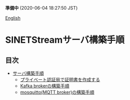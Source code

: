 **準備中** (2020-06-04 18:27:50 JST)

<!--
Copyright (C) 2020 National Institute of Informatics

Licensed to the Apache Software Foundation (ASF) under one
or more contributor license agreements.  See the NOTICE file
distributed with this work for additional information
regarding copyright ownership.  The ASF licenses this file
to you under the Apache License, Version 2.0 (the
"License"); you may not use this file except in compliance
with the License.  You may obtain a copy of the License at

  http://www.apache.org/licenses/LICENSE-2.0

Unless required by applicable law or agreed to in writing,
software distributed under the License is distributed on an
"AS IS" BASIS, WITHOUT WARRANTIES OR CONDITIONS OF ANY
KIND, either express or implied.  See the License for the
specific language governing permissions and limitations
under the License.
--->

[English](https://translate.google.com/translate?hl=en&sl=ja&tl=en&u=https://nii-gakunin-cloud.github.io/sinetstream/server/brokers/README.html "google translate")

# SINETStreamサーバ構築手順

## 目次

* [サーバ構築手順](サーバ構築手順.md)
    * [プライベート認証局で証明書を作成する](プライベート認証局で証明書を作成.md)
    * [Kafka brokerの構築手順](Kafka%20brokerの構築手順.md)
    * [mosquitto(MQTT broker)の構築手順](mosquitto構築手順.md)

